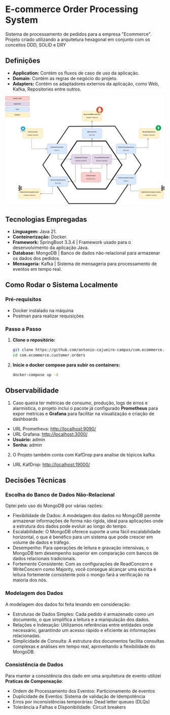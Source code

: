 # E-commerce Order Processing System

Sistema de processamento de pedidos para a empresa "Ecommerce".
Projeto criado utilizando a arquitetura hexagonal em conjunto com os conceitos DDD, SOLID e DRY

## Definições
* **Application:** Contém os fluxos de caso de uso da aplicação.
* **Domain:** Contém as regras de negócio do projeto.
* **Adapters:** Contém os adaptadores externos da aplicação, como Web, Kafka, Repositories entre outros.

<p align="center">
    <img src="https://github.com/antonio-cajueiro-campos/com.ecommerce.customer.orders/blob/main/docs/hexagon-archtecture.drawio.png?raw=true" alt="Project Architecture">
</p>

## Tecnologias Empregadas
* **Linguagem:** Java 21.
* **Conteinerização:** Docker.
* **Framework:** SpringBoot 3.3.4 | Framework usado para o desenvolvimento da aplicação Java.
* **Database:** MongoDB | Banco de dados não-relacional para armazenar os dados dos pedidos.
* **Mensageria:** Kafka | Sistema de mensageria para processamento de eventos em tempo real.

## Como Rodar o Sistema Localmente

### Pré-requisitos

- Docker instalado na máquina
- Postman para realizar requisições

### Passo a Passo

1. **Clone o repositório:**

   ```bash
   git clone https://github.com/antonio-cajueiro-campos/com.ecommerce.customer.orders.git
   cd com.ecommerce.customer.orders
   ```

2. **Inicie o docker compose para subir os containers:**
   ```bash
   docker-compose up -d
   ```
   
## Observabilidade
1. Caso queira ter métricas de consumo, produção, logs de erros e alarmistica, o projeto inclui o pacote já configurado **Prometheus** para expor metricas e **Grafana** para facilitar na visualização e criação de dashboards
- URL Prometheus: [http://localhost:9090/](http://localhost:9090/)
- URL Grafana: [http://localhost:3000/](http://localhost:3000/)
- **Usuário:** admin
- **Senha:** admin

2. O Projeto também conta com KafDrop para analise de tópicos kafka
- URL KafDrop: [http://localhost:19000/](http://localhost:19000/)


## Decisões Técnicas
### Escolha do Banco de Dados Não-Relacional
Optei pelo uso do MongoDB por várias razões:

- Flexibilidade de Dados: A modelagem dos dados no MongoDB permite armazenar informações de forma não rígida, ideal para aplicações onde a estrutura dos dados pode evoluir ao longo do tempo.
- Escalabilidade: O MongoDB oferece suporte a uma fácil escalabilidade horizontal, o que é benéfico para um sistema que pode crescer em volume de dados e tráfego.
- Desempenho: Para operações de leitura e gravação intensivas, o MongoDB tem desempenho superior em comparação com bancos de dados relacionais tradicionais.
- Fortemente Consistente: Com as configurações de ReadConcern e WriteConcern como Majority, você consegue alcançar uma escrita e leitura fortemente consistente pois o mongo fará a verificação na maioria dos nós.

### Modelagem dos Dados
A modelagem dos dados foi feita levando em consideração:

- Estruturas de Dados Simples: Cada pedido é armazenado como um documento, o que simplifica a leitura e a manipulação dos dados.
- Relações e Indexação: Utilizamos referências entre entidades onde necessário, garantindo um acesso rápido e eficiente às informações relacionadas.
- Simplicidade de Consulta: A estrutura dos documentos facilita consultas complexas e análises em tempo real, aproveitando a flexibilidade do MongoDB.

### Consistência de Dados
Para manter a consistência dos dado em uma arquitetura de evento utilizei **Praticas de Compensação**:

- Ordem de Processamento dos Eventos: Particionamento de eventos
- Duplicidade de Eventos: Sistema de validação de Idempotência
- Erros por inconsistências temporárias: Dead letter queues (DLQs)
- Tolerância a Falhas e Disponibilidade: Circuit breakers

